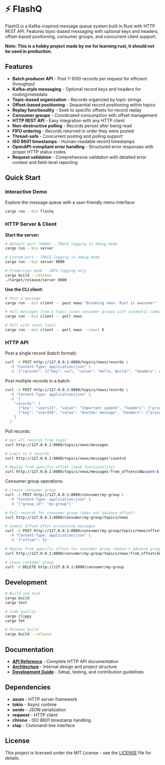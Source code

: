 # ⚡ FlashQ

FlashQ is a Kafka-inspired message queue system built in Rust with HTTP REST API. Features topic-based messaging with optional keys and headers, offset-based positioning, consumer groups, and concurrent client support.

**Note: This is a hobby project made by me for learning rust, it should not be used in production.**

## Features

- **Batch producer API** - Post 1-1000 records per request for efficient throughput
- **Kafka-style messaging** - Optional record keys and headers for routing/metadata
- **Topic-based organization** - Records organized by topic strings
- **Offset-based positioning** - Sequential record positioning within topics
- **Replay functionality** - Seek to specific offsets for record replay
- **Consumer groups** - Coordinated consumption with offset management
- **HTTP REST API** - Easy integration with any HTTP client
- **Non-destructive polling** - Records persist after being read
- **FIFO ordering** - Records returned in order they were posted
- **Thread-safe** - Concurrent posting and polling support
- **ISO 8601 timestamps** - Human-readable record timestamps
- **OpenAPI-compliant error handling** - Structured error responses with proper HTTP status codes
- **Request validation** - Comprehensive validation with detailed error context and field-level reporting

## Quick Start

### Interactive Demo
Explore the message queue with a user-friendly menu interface:

```bash
cargo run --bin flashq
```

### HTTP Server & Client

**Start the server:**
```bash
# Default port (8080) - TRACE logging in debug mode
cargo run --bin server

# Custom port - TRACE logging in debug mode
cargo run --bin server 9090

# Production mode - INFO logging only
cargo build --release
./target/release/server 8080
```

**Use the CLI client:**
```bash
# Post a message
cargo run --bin client -- post news "Breaking news: Rust is awesome!"

# Poll messages from a topic (uses consumer groups with automatic commit)
cargo run --bin client -- poll news

# Poll with count limit  
cargo run --bin client -- poll news --count 5
```

### HTTP API

Post a single record (batch format):
```bash
curl -X POST http://127.0.0.1:8080/topics/news/records \
  -H "Content-Type: application/json" \
  -d '{"records": [{"key": null, "value": "Hello, World!", "headers": null}]}'
```

Post multiple records in a batch:
```bash
curl -X POST http://127.0.0.1:8080/topics/news/records \
  -H "Content-Type: application/json" \
  -d '{
    "records": [
      {"key": "user123", "value": "Important update", "headers": {"priority": "high", "source": "mobile"}},
      {"key": "user456", "value": "Another message", "headers": {"priority": "low", "source": "web"}}
    ]
  }'
```

Poll records:
```bash
# Get all records from topic
curl http://127.0.0.1:8080/topics/news/messages

# Limit to 5 records
curl http://127.0.0.1:8080/topics/news/messages?count=5

# Replay from specific offset (seek functionality)
curl http://127.0.0.1:8080/topics/news/messages?from_offset=10&count=5
```

Consumer group operations:
```bash
# Create consumer group
curl -X POST http://127.0.0.1:8080/consumer/my-group \
  -H "Content-Type: application/json" \
  -d '{"group_id": "my-group"}'

# Poll records for consumer group (does not advance offset)
curl http://127.0.0.1:8080/consumer/my-group/topics/news

# Commit offset after processing messages
curl -X POST http://127.0.0.1:8080/consumer/my-group/topics/news/offset \
  -H "Content-Type: application/json" \
  -d '{"offset": 5}'

# Replay from specific offset for consumer group (doesn't advance group offset)  
curl http://127.0.0.1:8080/consumer/my-group/topics/news?from_offset=5&count=3

# Leave consumer group
curl -X DELETE http://127.0.0.1:8080/consumer/my-group
```

## Development

```bash
# Build and test
cargo build
cargo test

# Code quality
cargo clippy
cargo fmt

# Release build
cargo build --release
```

## Documentation

- **[API Reference](docs/api.md)** - Complete HTTP API documentation
- **[Architecture](docs/architecture.md)** - Internal design and project structure
- **[Development Guide](docs/development.md)** - Setup, testing, and contribution guidelines

## Dependencies

- **axum** - HTTP server framework
- **tokio** - Async runtime  
- **serde** - JSON serialization
- **reqwest** - HTTP client
- **chrono** - ISO 8601 timestamp handling
- **clap** - Command-line interface

## License

This project is licensed under the MIT License - see the [LICENSE](LICENSE) file for details.
